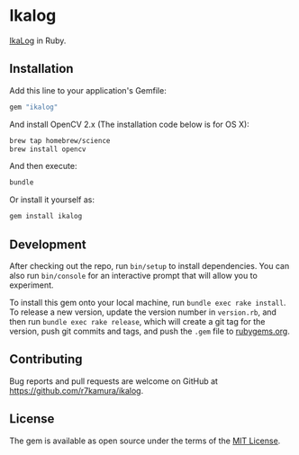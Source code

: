 # Ikalog
[IkaLog](https://github.com/hasegaw/IkaLog) in Ruby.

## Installation

Add this line to your application's Gemfile:

```ruby
gem "ikalog"
```

And install OpenCV 2.x (The installation code below is for OS X):

```sh
brew tap homebrew/science
brew install opencv
```

And then execute:

```sh
bundle
```

Or install it yourself as:

```sh
gem install ikalog
```

## Development

After checking out the repo, run `bin/setup` to install dependencies. You can also run `bin/console` for an interactive prompt that will allow you to experiment.

To install this gem onto your local machine, run `bundle exec rake install`. To release a new version, update the version number in `version.rb`, and then run `bundle exec rake release`, which will create a git tag for the version, push git commits and tags, and push the `.gem` file to [rubygems.org](https://rubygems.org).

## Contributing

Bug reports and pull requests are welcome on GitHub at https://github.com/r7kamura/ikalog.


## License

The gem is available as open source under the terms of the [MIT License](http://opensource.org/licenses/MIT).
